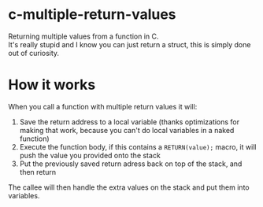 # c-multiple-return-values

Returning multiple values from a function in C. \
It's really stupid and I know you can just return a struct, this is simply done out of curiosity.

# How it works

When you call a function with multiple return values it will:
 1. Save the return address to a local variable (thanks optimizations for making that work, because you can't do local variables in a naked function)
 2. Execute the function body, if this contains a `RETURN(value);` macro, it will push the value you provided onto the stack
 3. Put the previously saved return adress back on top of the stack, and then return

The callee will then handle the extra values on the stack and put them into variables. 